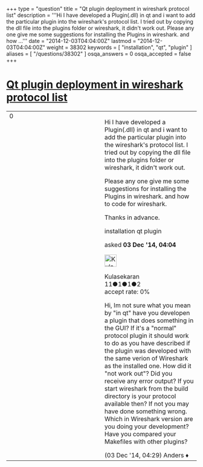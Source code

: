 +++
type = "question"
title = "Qt plugin deployment in wireshark protocol list"
description = '''Hi I have developed a Plugin(.dll) in qt and i want to add the particular plugin into the wireshark&#x27;s protocol list. I tried out by copying the dll file into the plugins folder or wireshark, it didn&#x27;t work out. Please any one give me some suggestions for installing the Plugins in wireshark. and how ...'''
date = "2014-12-03T04:04:00Z"
lastmod = "2014-12-03T04:04:00Z"
weight = 38302
keywords = [ "installation", "qt", "plugin" ]
aliases = [ "/questions/38302" ]
osqa_answers = 0
osqa_accepted = false
+++

<div class="headNormal">

# [Qt plugin deployment in wireshark protocol list](/questions/38302/qt-plugin-deployment-in-wireshark-protocol-list)

</div>

<div id="main-body">

<div id="askform">

<table id="question-table" style="width:100%;"><colgroup><col style="width: 50%" /><col style="width: 50%" /></colgroup><tbody><tr class="odd"><td style="width: 30px; vertical-align: top"><div class="vote-buttons"><div id="post-38302-score" class="post-score" title="current number of votes">0</div><div id="favorite-count" class="favorite-count"></div></div></td><td><div id="item-right"><div class="question-body"><p>Hi I have developed a Plugin(.dll) in qt and i want to add the particular plugin into the wireshark's protocol list. I tried out by copying the dll file into the plugins folder or wireshark, it didn't work out.</p><p>Please any one give me some suggestions for installing the Plugins in wireshark. and how to code for wireshark.</p><p>Thanks in advance.</p></div><div id="question-tags" class="tags-container tags">installation qt plugin</div><div id="question-controls" class="post-controls"></div><div class="post-update-info-container"><div class="post-update-info post-update-info-user"><p>asked <strong>03 Dec '14, 04:04</strong></p><img src="https://secure.gravatar.com/avatar/d2eac198c88783636a4683ebc085f889?s=32&amp;d=identicon&amp;r=g" class="gravatar" width="32" height="32" alt="Kulasekaran&#39;s gravatar image" /><p>Kulasekaran<br />
<span class="score" title="11 reputation points">11</span><span title="1 badges"><span class="badge1">●</span><span class="badgecount">1</span></span><span title="1 badges"><span class="silver">●</span><span class="badgecount">1</span></span><span title="2 badges"><span class="bronze">●</span><span class="badgecount">2</span></span><br />
<span class="accept_rate" title="Rate of the user&#39;s accepted answers">accept rate:</span> <span title="Kulasekaran has no accepted answers">0%</span></p></div></div><div id="comments-container-38302" class="comments-container"><span id="38303"></span><div id="comment-38303" class="comment"><div id="post-38303-score" class="comment-score"></div><div class="comment-text"><p>Hi, Im not sure what you mean by "in qt" have you developen a plugin that does something in the GUI? If it's a "normal" protocol plugin it should work to do as you have described if the plugin was developed with the same verion of Wireshark as the installed one. How did it "not work out"? Did you receive any error output? If you start wireshark from the build directory is your protocol available then? If not you may have done something wrong. Which in Wireshark version are you doing your development? Have you compared your Makefiles with other plugins?</p></div><div id="comment-38303-info" class="comment-info"><span class="comment-age">(03 Dec '14, 04:29)</span> Anders ♦</div></div></div><div id="comment-tools-38302" class="comment-tools"></div><div class="clear"></div><div id="comment-38302-form-container" class="comment-form-container"></div><div class="clear"></div></div></td></tr></tbody></table>

</div>

</div>

